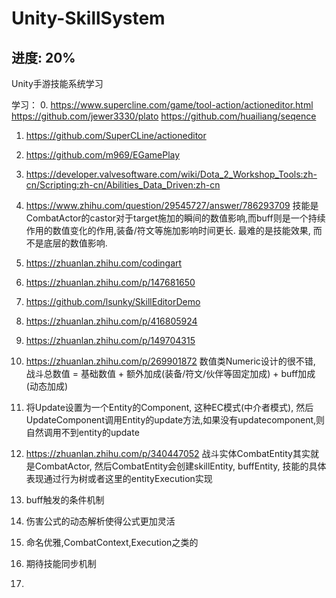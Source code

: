 # Unity-SkillSystem
## 进度: 20%
Unity手游技能系统学习

学习：
0. https://www.supercline.com/game/tool-action/actioneditor.html
https://github.com/jewer3330/plato
https://github.com/huailiang/seqence

1. https://github.com/SuperCLine/actioneditor       
2. https://github.com/m969/EGamePlay
3. https://developer.valvesoftware.com/wiki/Dota_2_Workshop_Tools:zh-cn/Scripting:zh-cn/Abilities_Data_Driven:zh-cn
4. https://www.zhihu.com/question/29545727/answer/786293709 技能是CombatActor的castor对于target施加的瞬间的数值影响,而buff则是一个持续作用的数值变化的作用,装备/符文等施加影响时间更长. 最难的是技能效果, 而不是底层的数值影响.
5. https://zhuanlan.zhihu.com/codingart 
6. https://zhuanlan.zhihu.com/p/147681650
7. https://github.com/lsunky/SkillEditorDemo
8. https://zhuanlan.zhihu.com/p/416805924
9. https://zhuanlan.zhihu.com/p/149704315

1. https://zhuanlan.zhihu.com/p/269901872 数值类Numeric设计的很不错, 战斗总数值 = 基础数值 + 额外加成(装备/符文/伙伴等固定加成) + buff加成(动态加成)
2. 将Update设置为一个Entity的Component, 这种EC模式(中介者模式), 然后UpdateComponent调用Entity的update方法,如果没有updatecomponent,则自然调用不到entity的update
3. https://zhuanlan.zhihu.com/p/340447052 战斗实体CombatEntity其实就是CombatActor, 然后CombatEntity会创建skillEntity, buffEntity, 技能的具体表现通过行为树或者这里的entityExecution实现
4. buff触发的条件机制
5. 伤害公式的动态解析使得公式更加灵活
6. 命名优雅,CombatContext,Execution之类的
7. 期待技能同步机制
8. 
